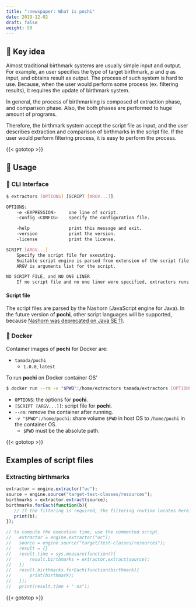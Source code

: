 ```yaml
---
title: ":newspaper: What is pochi"
date: 2019-12-02
draft: false
weight: 50
---
```


## :key: Key idea

Almost traditional birthmark systems are usually simple input and output.
For example, an user specifies the type of target birthmark, $p$ and $q$ as input, and obtains result as output.
The process of such system is hard to use.
Because, when the user would perform some process (ex. filtering results), it requires the update of birthmark system.

In general, the process of birthmarking is composed of extraction phase, and comparison phase.
Also, the both phases are performed to huge amount of programs.

Therefore, the birthmark system accept the script file as input, and the user describes extraction and comparison of birthmarks in the script file.
If the user would perform filtering process, it is easy to perform the process.

{{< gototop >}}

## :fork_and_knife: Usage

### :runner: CLI Interface

```sh
$ extractors [OPTIONS] [SCRIPT [ARGV...]]

OPTIONS:
    -e <EXPRESSION>     one line of script.
    -config <CONFIG>    specify the configuration file.

    -help               print this message and exit.
    -version            print the version.
    -license            print the license.

SCRIPT [ARGV...]
    Specify the script file for executing.
    Suitable script engine is parsed from extension of the script file.
    ARGV is arguments list for the script.

NO SCRIPT FILE, and NO ONE LINER
    If no script file and no one liner were specified, extractors runs on interactive mode.
```

#### Script file

The script files are parsed by the Nashorn (JavaScript engine for Java).
In the future version of **pochi**, other script languages will be supported, because [Nashorn was deprecated on Java SE 11](http://openjdk.java.net/jeps/335).

### :whale: Docker

Container images of **pochi** for Docker are:

* `tamada/pochi`
    * `1.0.0`, `latest`


To run **pochi** on Docker container OS'

```sh
$ docker run --rm -v "$PWD":/home/extractors tamada/extractors [OPTIONS] [SCRIPT [ARGV...]]
```


* `OPTIONS`: the options for **pochi**.
* `[SCRIPT [ARGV...]]`: script file for **pochi**.
* `--rm`: remove the container after running.
* `-v "$PWD":/home/pochi`: share volume `$PWD` in host OS to `/home/pochi` in the container OS.
    * `$PWD` must be the absolute path.

{{< gototop >}}

## Examples of script files

### Extracting birthmarks

```javascript:extract.js
extractor = engine.extractor("uc");
source = engine.source("target-test-classes/resources");
birthmarks = extractor.extract(source);
birthmarks.forEach(function(b){
   // If the filtering is required, the filtering routine locates here!
   print(b);
});

// to compute the execution time, use the commented script.
//   extractor = engine.extractor("uc");
//   source = engine.source("target/test-classes/resources");
//   result = {}
//   result.time = sys.measure(function(){
//       result.birthmarks = extractor.extract(source);
//   })
//   result.birthmarks.forEach(function(birthmark){
//       print(birthmark);
//   });
//   print(result.time + " ns");
```

{{< gototop >}}
